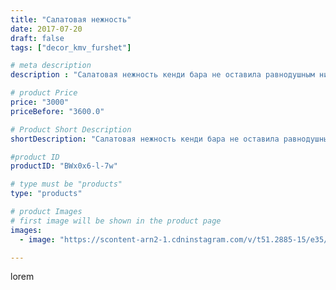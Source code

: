 ```yaml
---
title: "Салатовая нежность"
date: 2017-07-20
draft: false
tags: ["decor_kmv_furshet"]

# meta description
description : "Салатовая нежность кенди бара не оставила равнодушным никого.💚💚💚💚🍀🍀🍀#кендибарпятигорскнедорого#кендибаркмв#кендибарпятигорск#кендибарминводы#детскийпраздник"

# product Price
price: "3000"
priceBefore: "3600.0"

# Product Short Description
shortDescription: "Салатовая нежность кенди бара не оставила равнодушным никого.💚💚💚💚🍀🍀🍀#кендибарпятигорскнедорого#кендибаркмв#кендибарпятигорск#кендибарминводы#детскийпраздник"

#product ID
productID: "BWx0x6-l-7w"

# type must be "products"
type: "products"

# product Images
# first image will be shown in the product page
images:
  - image: "https://scontent-arn2-1.cdninstagram.com/v/t51.2885-15/e35/20066849_126061114670215_9155776724858830848_n.jpg?tp=1&_nc_ht=scontent-arn2-1.cdninstagram.com&_nc_cat=107&_nc_ohc=Dc3ftfx5EX8AX9uixj1&ccb=7-4&oh=507f08b1de4761d18acc0f8477dc675e&oe=6085237A&_nc_sid=86f79a&ig_cache_key=MTU2MzI2MjY3NDY3NDM4MDUyOA%3D%3D.2-ccb7-4"

---
```

lorem
